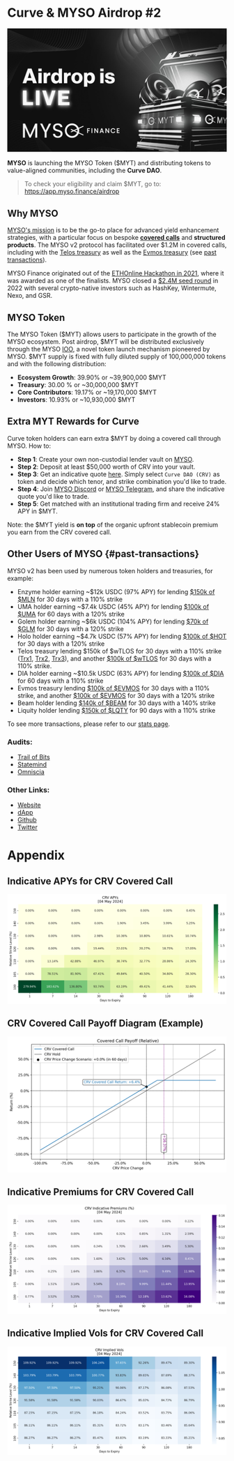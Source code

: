 # Curve & MYSO Airdrop #2
![MYSO Airdrop](airdrop.jpg "MYSO Airdrop")

**MYSO** is launching the MYSO Token (\$MYT) and distributing tokens to value-aligned communities, including the **Curve DAO**. 

> To check your eligibility and claim \$MYT, go to: https://app.myso.finance/airdrop


## Why MYSO
[MYSO's mission](https://www.myso.finance/) is to be the go-to place for advanced yield enhancement strategies, with a particular focus on bespoke **[covered calls](https://cointelegraph.com/explained/covered-call-options-strategy)** and **structured products**. The MYSO v2 protocol has facilitated over \$1.2M in covered calls, including with the [Telos treasury](https://medium.com/mysofinance/first-native-tlos-covered-call-successfully-completed-cbd69f5e6f3d) as well as the [Evmos treasury](https://medium.com/mysofinance/myso-evmos-treasury-debut-covered-call-strategy-512f6f9b2226) (see [past transactions](#past-transactions)).

MYSO Finance originated out of the [ETHOnline Hackathon in 2021](https://ethglobal.medium.com/ethonline-2021-8bd473b78b99), where it was awarded as one of the finalists. MYSO closed a [\$2.4M seed round](https://medium.com/mysofinance/myso-closes-2-4m-seed-round-2f4f8114144e) in 2022 with several crypto-native investors such as HashKey, Wintermute, Nexo, and GSR.

## MYSO Token
The MYSO Token (\$MYT) allows users to participate in the growth of the MYSO ecosystem. Post airdrop, \$MYT will be distributed exclusively through the MYSO [IOO](https://twitter.com/MysoFinance/status/1785023287459713145), a novel token launch mechanism pioneered by MYSO. \$MYT supply is fixed with fully diluted supply of 100,000,000 tokens and with the following distribution:
* **Ecosystem Growth**: 39.90% or ~39,900,000 \$MYT
* **Treasury**: 30.00 % or ~30,000,000 \$MYT
* **Core Contributors**: 19.17% or ~19,170,000 \$MYT
* **Investors**: 10.93% or ~10,930,000 \$MYT

## Extra MYT Rewards for Curve
Curve token holders can earn extra \$MYT by doing a covered call through MYSO. How to:
* **Step 1**: Create your own non-custodial lender vault on [MYSO](https://app.myso.finance/vaults).
* **Step 2**: Deposit at least \$50,000 worth of CRV into your vault.
* **Step 3**: Get an indicative quote [here](https://myso-covered-call.streamlit.app). Simply select `Curve DAO (CRV)` as token and decide which tenor, and strike combination you'd like to trade.
* **Step 4**: Join [MYSO Discord](https://t.co/hS2cTTd4LE) or [MYSO Telegram](https://t.me/MysoFinance), and share the indicative quote you'd like to trade.
* **Step 5**: Get matched with an institutional trading firm and receive 24% APY in \$MYT.

Note: the \$MYT yield is **on top** of the organic upfront stablecoin premium you earn from the CRV covered call.


## Other Users of MYSO {#past-transactions}
MYSO v2 has been used by numerous token holders and treasuries, for example:
* Enzyme holder earning ~\$12k USDC (97% APY) for lending [\$150k of \$MLN](https://etherscan.io/tx/0x1a13d7458ccb1611c0f7f75ffe49372b71b797d22a5ad8717bff8f036b04338e) for 30 days with a 110% strike
* UMA holder earning ~\$7.4k USDC (45% APY) for lending [\$100k of \$UMA](https://etherscan.io/tx/0x2f43a000819fcfb7561e77b0c6a55a45e84f2504ac12ed5c930a1874a28284cc) for 60 days with a 120% strike
* Golem holder earning ~\$6k USDC (104% APY) for lending [\$70k of \$GLM](https://etherscan.io/tx/0xf4c3905a1851eaffae4f25a38dc9b435db5bf15bba27120cd235e7e0d2ed0363) for 30 days with a 120% strike
* Holo holder earning ~\$4.7k USDC (57% APY) for lending [\$100k of \$HOT](https://etherscan.io/tx/0x003e878355734a7902343a9d6b781e212121e72f84020cd06aa3d688bb62e18c) for 30 days with a 120% strike
* Telos treasury lending \$150k of \$wTLOS for 30 days with a 110% strike ([Trx1](https://www.teloscan.io/tx/0xba6e00f66c05680dcab76e603e617501091b96a4b187c35f44469c4e35193fc3), [Trx2](https://www.teloscan.io/tx/0xe70f2e40442d5d276589686c9934a2d72492755db390795bb542ea7a3bc56bf1), [Trx3](https://www.teloscan.io/tx/0x4e07294253097871f3d20ffe7b9d91beca11b4f286f0cab5c3edd23912a7122c)), and another [\$100k of \$wTLOS](https://www.teloscan.io/tx/0x2db20b52cd3d5250b67a85c8700091a6411c1513683e313122b72619b3f2465d) for 30 days with a 110% strike.
* DIA holder earning ~\$10.5k USDC (63% APY) for lending [\$100k of \$DIA](https://etherscan.io/tx/0x67f53cca963843035041a129626342fbd2581c3233615c8b33e80d3cee880cac) for 60 days with a 110% strike
* Evmos treasury lending [\$100k of \$EVMOS](https://escan.live/tx/0x43decacfac2fef8eaae6ae4d3f60ec125776418fc1abf7f2b2611b8737b6b8ef) for 30 days with a 110% strike, and another [\$100k of \$EVMOS](https://escan.live/tx/0x43decacfac2fef8eaae6ae4d3f60ec125776418fc1abf7f2b2611b8737b6b8ef) for 30 days with a 120% strike
* Beam holder lending [\$140k of \$BEAM](https://etherscan.io/tx/0x4fa00e8611f60e149f7bf6f65fcadf94889ecfb9ca147a8538f045d78210ebc2) for 30 days with a 140% strike
* Liquity holder lending [\$150k of \$LQTY](https://etherscan.io/tx/0x408fd3633f8a678b3c42ab0f57bc964e4ce98c016b323c7d564459df3f262dd4) for 90 days with a 110% strike

To see more transactions, please refer to our [stats page](https://app.myso.finance/stats/loans).

### Audits:
- [Trail of Bits](https://github.com/trailofbits/publications/blob/master/reviews/2023-04-mysoloans-securityreview.pdf)
- [Statemind](https://github.com/statemindio/public-audits/blob/main/Myso%20Finance/2023-08-15_Myso_v2.pdf)
- [Omniscia](https://omniscia.io/reports/myso-finance-lending-protocol-644911cef1412d00142bf698/)

### Other Links:
- [Website](https://www.myso.finance/)
- [dApp](https://app.myso.finance/)
- [Github](https://github.com/mysofinance)
- [Twitter](https://twitter.com/MysoFinance)

# Appendix


## Indicative APYs for CRV Covered Call
![CRV Covered Call APYs for various Strikes and Tenors](crv-covered-call-apys.png "CRV Covered Call APYs for various Strikes and Tenors")

## CRV Covered Call Payoff Diagram (Example)
![CRV Covered Call with 110% Strike and 60 Days Tenor](crv-covered-call-110-30d.png "CRV Covered Call with 110% Strike and 60 Days Tenor")

## Indicative Premiums for CRV Covered Call
![CRV Covered Call Premiums for various Strikes and Tenors](crv-covered-call-premiums.png "CRV Covered Call Premiums for various Strikes and Tenors")

## Indicative Implied Vols for CRV Covered Call
![CRV Covered Call Implied Vols for various Strikes and Tenors](crv-covered-call-implied-vols.png "CRV Covered Call Implied Vols for various Strikes and Tenors")